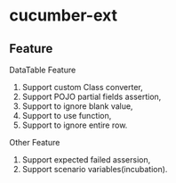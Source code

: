 # cucumber-ext

## Feature

DataTable Feature
1. Support custom Class converter,
1. Support POJO partial fields assertion,
1. Support to ignore blank value,
1. Support to use function,
1. Support to ignore entire row.

Other Feature
1. Support expected failed assersion,
1. Support scenario variables(incubation).


